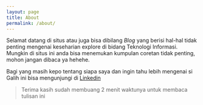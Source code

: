 ```yaml
---
layout: page
title: About
permalink: /about/
---
```


Selamat datang di situs atau juga bisa dibilang _Blog_ yang berisi hal-hal tidak penting mengenai keseharian explore di bidang Teknologi Informasi. Mungkin di situs ini anda bisa menemukan kumpulan coretan tidak penting, mohon jangan dibaca ya hehehe.

Bagi yang masih kepo tentang siapa saya dan ingin tahu lebih mengenai si Galih ini bisa mengunjungi di [Linkedin](https://www.linkedin.com/in/moer/)

> Terima kasih sudah membuang 2 menit waktunya untuk membaca tulisan ini

